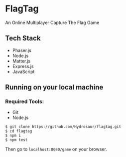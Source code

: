 # FlagTag
An Online Multiplayer Capture The Flag Game

## Tech Stack
- Phaser.js
- Node.js
- Matter.js
- Express.js
- JavaScript

## Running on your local machine
### Required Tools:
- Git
- Node.js
```
$ git clone https://github.com/Hydrosaur/flagtag.git
$ cd flagtag
$ npm i
$ npm test
```
Then go to `localhost:8080/game` on your browser.